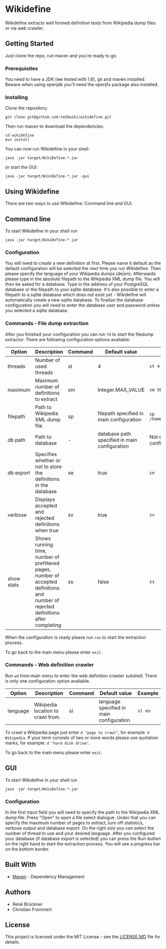 # Wikidefine

Wikidefine extracts well formed definition texts from Wikipedia dump files or via web crawler.

## Getting Started

Just clone the repo, run maven and you're ready to go.

### Prerequisites

You need to have a JDK (we tested with 1.8), git and maven installed. Beware when using openjdk you'll need the openjfx package also installed.

### Installing

Clone the repository:
```
git clone git@github.com:tm16wiki/wikidefine.git
```

Then run maven to download the dependencies:
```
cd wikidefine
mvn install
```

You can now run Wikidefine in your shell:
```
java -jar target/WikiDefine-*.jar
```

or start the GUI:
```
java -jar target/WikiDefine-*.jar -gui
```

## Using Wikidefine

There are two ways to use Wikidefine: Command line and GUI.

## Command line

To start Wikidefine in your shell run
```
java -jar target/WikiDefine-*.jar
```

### Configuration

You will need to create a new definition at first.
Please name it default as the default configuration will be selected the next time you run Wikidefine.
Then please specify the language of your Wikipedia dumps (de|en). Afterwards please type in the absolute filepath to the Wikipedia XML dump file.
You will then be asked for a database. Type in the address of your PostgreSQL database or the filepath to your sqlite database.
It's also possible to enter a filepath to a sqlite database which does not exist yet - Wikidefine will automatically create a new sqlite database.
To finalize the database configuration you will need to enter the database user and password unless you selected a sqlite database.

### Commands - File dump extraction

After you finished your configuration you can run `fd` to start the filedump extractor. There are following configuration options available:

|Option|Description|Command|Default value|Example|
|---	|---	|---	|---	|---	|
|threads|Number of used threads|st|4|`st 4`|
|maximum|Maximum number of definitions to extract|sm|Integer.MAX_VALUE|`sm 5000`|
|filepath|Path to Wikipedia XML dump file|sp|filepath specified in main configuration|`sp /home/user/wikidefine/dewikidump.xml`|
|db path|Path to database|-|database path specified in main configuration|Not changeable (please edit the main configuration)|
|db export|Specifies whether or not to store the definitions in the database|se|true|`se`|
|verbose|Displays accepted and rejected definitions when true|sv|true|`sv`|
|show stats|Shows running time, number of prefiltered pages, number of accepted definitions and number of rejected definitions after completing|ss|false|`ss`|

When the configuration is ready please run `run` to start the extraction process.

To go back to the main menu please enter `exit`.

### Commands - Web definition crawler

Run `wd` from main menu to enter the web definition crawler subshell. There is only one configuration option available.

|Option|Description|Command|Default value|Example|
|---	|---	|---	|---	|---	|
|language|Wikipedia location to crawl from.|sl|language specified in main configuration|`sl en`|

To crawl a Wikipedia page just enter `d "page to crawl"`, for example: `d Wikipedia`. If your term consists of two or more words please use quotation marks, for example: `d "hard disk drive"`.

To go back to the main menu please enter `exit`.

## GUI

To start Wikidefine in your shell run
```
java -jar target/WikiDefine-*.jar
```

### Configuration

In the first input field you will need to specify the path to the Wikipedia XML dump file. Press "Open" to open a file select dialogue.
Under that you can specify the maximum number of pages to extract, turn off statistics, verbose output and database export. On the right size you can select the number of thread to use and your desired language.
After you configured your database (if database export is selected) you can press the Run-button on the right hand to start the extraction process. You will see a progress bar on the bottom border.

## Built With

* [Maven](https://maven.apache.org/) - Dependency Management

## Authors

* René Brückner
* Christian Frommert

## License

This project is licensed under the MIT License - see the [LICENSE.MD](LICENSE.MD) file for details.
